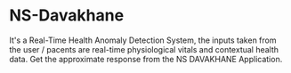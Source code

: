 # NS-Davakhane
It's a Real-Time Health Anomaly Detection System, the inputs taken from the user / pacents are real-time physiological vitals and contextual health data. Get the approximate response from the NS DAVAKHANE Application.
